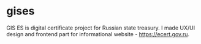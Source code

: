 # gises
GIS ES is digital certificate project for Russian state treasury. I made UX/UI design and frontend part for informational website - https://ecert.gov.ru.
